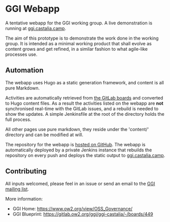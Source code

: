 # GGI Webapp

A tentative webapp for the GGI working group. A live demonstration is running at [ggi.castalia.camp](https://ggi.castalia.camp).

The aim of this prototype is to demonstrate the work done in the working group. It is intended as a minimal working product that shall evolve as content grows and get refined, in a similar fashion to what agile-like processes use.


## Automation

The webapp uses Hugo as a static generation framework, and content is all pure Markdown.

Activities are automatically retrieved from [the GitLab boards](https://gitlab.ow2.org/ggi/ggi-castalia/-/boards/432) and converted to Hugo content files. As a result the activities listed on the webapp are **not** synchronised real-time with the GitLab issues, and a rebuild is needed to show the updates. A simple Jenkinsfile at the root of the directory holds the full process.

All other pages use pure markdown, they reside under the 'content/' directory and can be modified at will.

The repository for the webapp is [hosted on GitHub](https://github.com/borisbaldassari/ggi-webapp). The webapp is automatically deployed by a private Jenkins instance that rebuilds the repository on every push and deploys the static output to [ggi.castalia.camp](https://ggi.castalia.camp).


## Contributing

All inputs welcomed, please feel in an issue or send an email to the [GGI mailing list](https://mail.ow2.org/wws/info/ossgovernance).

More information:
* GGI Home: https://www.ow2.org/view/OSS_Governance/
* GGI Blueprint: https://gitlab.ow2.org/ggi/ggi-castalia/-/boards/449

